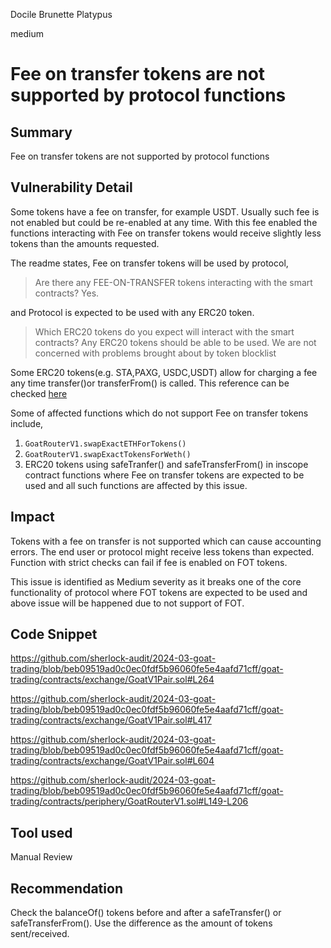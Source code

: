 Docile Brunette Platypus

medium

# Fee on transfer tokens are not supported by protocol functions

## Summary
Fee on transfer tokens are not supported by protocol functions

## Vulnerability Detail

Some tokens have a fee on transfer, for example USDT. Usually such fee is not enabled but could be re-enabled at any time. With this fee enabled the functions interacting with Fee on transfer tokens would receive slightly less tokens than the amounts requested.

The readme states, Fee on transfer tokens will be used by protocol,
> Are there any FEE-ON-TRANSFER tokens interacting with the smart contracts?
Yes.

and Protocol is expected to be used with any ERC20 token.
> Which ERC20 tokens do you expect will interact with the smart contracts?
Any ERC20 tokens should be able to be used. We are not concerned with problems brought about by token blocklist

Some ERC20 tokens(e.g. STA,PAXG, USDC,USDT) allow for charging a fee any time transfer()or transferFrom() is called. This reference can be checked [here](https://github.com/d-xo/weird-erc20#fee-on-transfer)

Some of affected functions which do not support Fee on transfer tokens include,
1) `GoatRouterV1.swapExactETHForTokens()`
2) `GoatRouterV1.swapExactTokensForWeth()`
3) ERC20 tokens using safeTranfer() and safeTransferFrom() in inscope contract functions where Fee on transfer tokens are expected to be used and all such functions are affected by this issue.

## Impact
Tokens with a fee on transfer is not supported which can cause accounting errors. The end user or protocol might receive less tokens than expected. Function with strict checks can fail if fee is enabled on FOT tokens.

This issue is identified as Medium severity as it breaks one of the core functionality of protocol where FOT tokens are expected to be used and above issue will be happened due to not support of FOT. 

## Code Snippet
https://github.com/sherlock-audit/2024-03-goat-trading/blob/beb09519ad0c0ec0fdf5b96060fe5e4aafd71cff/goat-trading/contracts/exchange/GoatV1Pair.sol#L264

https://github.com/sherlock-audit/2024-03-goat-trading/blob/beb09519ad0c0ec0fdf5b96060fe5e4aafd71cff/goat-trading/contracts/exchange/GoatV1Pair.sol#L417

https://github.com/sherlock-audit/2024-03-goat-trading/blob/beb09519ad0c0ec0fdf5b96060fe5e4aafd71cff/goat-trading/contracts/exchange/GoatV1Pair.sol#L604

https://github.com/sherlock-audit/2024-03-goat-trading/blob/beb09519ad0c0ec0fdf5b96060fe5e4aafd71cff/goat-trading/contracts/periphery/GoatRouterV1.sol#L149-L206

## Tool used
Manual Review

## Recommendation
Check the balanceOf() tokens before and after a safeTransfer() or safeTransferFrom(). Use the difference as the amount of tokens sent/received.